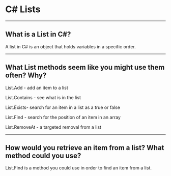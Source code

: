 # C# Lists

---

## What is a List in C#?

A list in C# is an object that holds variables in a specific order.

---

## What List methods seem like you might use them often? Why?

List.Add -  add an item to a list

List.Contains -  see what is in the list 

List.Exists- search for an item in a list as a true or false 

List.Find - search for the position of an item in an array 

List.RemoveAt - a targeted removal from a list

--- 

## How would you retrieve an item from a list? What method could you use?

List.Find is a method you could use in order to find an item from a list. 
